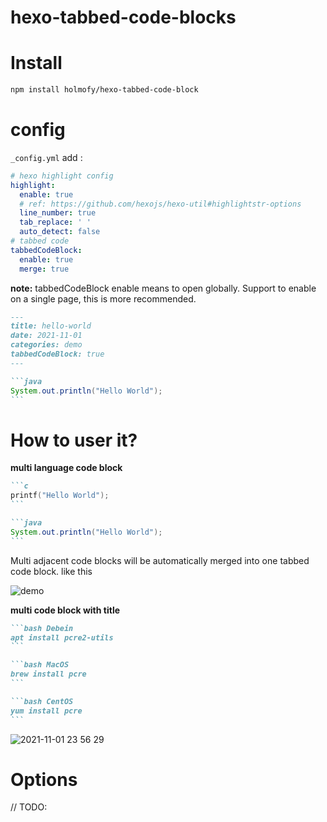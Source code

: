 # hexo-tabbed-code-blocks


# Install

```sh
npm install holmofy/hexo-tabbed-code-block
```

# config

`_config.yml` add :
```yaml
# hexo highlight config
highlight:
  enable: true
  # ref: https://github.com/hexojs/hexo-util#highlightstr-options
  line_number: true
  tab_replace: ' '
  auto_detect: false
# tabbed code
tabbedCodeBlock:
  enable: true
  merge: true
```

**note:** tabbedCodeBlock enable means to open globally. Support to enable on a single page, this is more recommended.

````markdown
---
title: hello-world
date: 2021-11-01
categories: demo
tabbedCodeBlock: true
---

```java
System.out.println("Hello World");
```
````

# How to user it?

**multi language code block**
````markdown
```c
printf("Hello World");
```

```java
System.out.println("Hello World");
```
````

Multi adjacent code blocks will be automatically merged into one tabbed code block. like this

![demo](https://user-images.githubusercontent.com/19494806/121777704-0737e980-cbc6-11eb-9ff7-bc13c861180c.gif)

**multi code block with title**
````markdown
```bash Debein
apt install pcre2-utils
```

```bash MacOS
brew install pcre
```

```bash CentOS
yum install pcre
```
````

![2021-11-01 23 56 29](https://user-images.githubusercontent.com/19494806/139701486-10ad2450-7de1-4029-8bba-7de0c463b7fb.gif)


# Options

// TODO:
